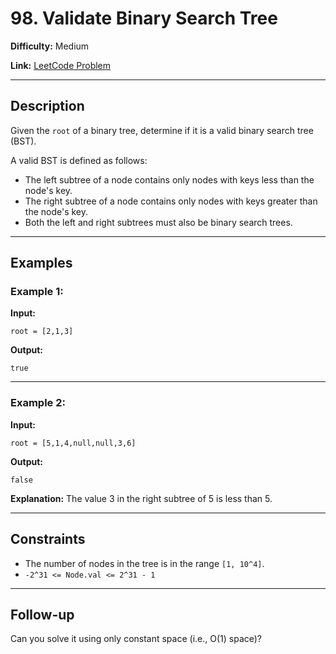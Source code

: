# 98. Validate Binary Search Tree

**Difficulty:** Medium

**Link:** [LeetCode Problem](https://leetcode.com/problems/validate-binary-search-tree/)

---

## Description

Given the `root` of a binary tree, determine if it is a valid binary search tree (BST).

A valid BST is defined as follows:

- The left subtree of a node contains only nodes with keys less than the node's key.
- The right subtree of a node contains only nodes with keys greater than the node's key.
- Both the left and right subtrees must also be binary search trees.

---

## Examples

### Example 1:

**Input:**

```plaintext
root = [2,1,3]
```

**Output:**

```plaintext
true
```

---

### Example 2:

**Input:**

```plaintext
root = [5,1,4,null,null,3,6]
```

**Output:**

```plaintext
false
```

**Explanation:** The value 3 in the right subtree of 5 is less than 5.

---

## Constraints

- The number of nodes in the tree is in the range `[1, 10^4]`.
- `-2^31 <= Node.val <= 2^31 - 1`

---

## Follow-up

Can you solve it using only constant space (i.e., O(1) space)?
